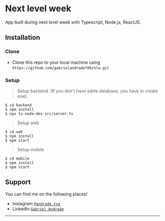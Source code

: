 # Next level week

App built during next level week with Typescript, Node.js, ReactJS.
## Installation

### Clone

- Clone this repo to your local machine using `https://github.com/gabrielandrade709/nlw.git`

### Setup

> Setup backend.
(If you don't have sqlite database, you have to create one).

```shell
$ cd backend
$ npm install
$ npx ts-node-dev src/server.ts
```

> Setup web

```shell
$ cd web
$ npm install
$ npm start
```

> Setup mobile

```shell
$ cd mobile
$ npm install
$ npm start
```

## Support

You can find me on the following places!

- Instagram <a href="https://www.instagram.com/gabrielandrade709.ga/?hl=pt-br" target="_blank">`@andrade.tsx`</a>
- LinkedIn <a href="https://www.linkedin.com/in/gabriel-andrade-911918184/" target="_blank">`Gabriel Andrade`</a>

---
